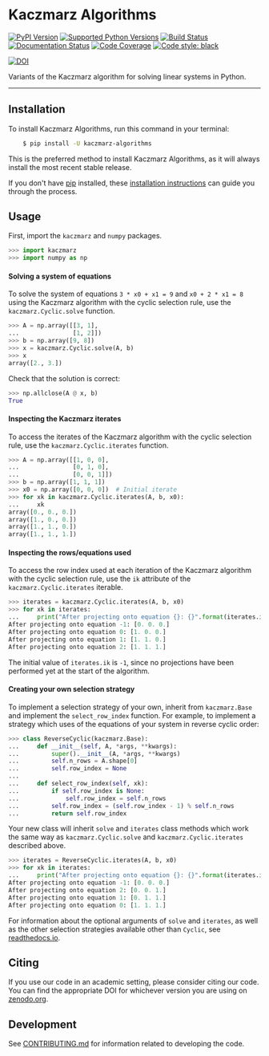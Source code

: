 # Kaczmarz Algorithms

[![PyPI Version](https://img.shields.io/pypi/v/kaczmarz-algorithms.svg)](https://pypi.org/project/kaczmarz-algorithms/)
[![Supported Python Versions](https://img.shields.io/pypi/pyversions/kaczmarz-algorithms.svg)](https://pypi.org/project/kaczmarz-algorithms/)
[![Build Status](https://github.com/jdmoorman/kaczmarz-algorithms/workflows/CI/badge.svg)](https://github.com/jdmoorman/kaczmarz-algorithms/actions)
[![Documentation Status](https://readthedocs.org/projects/kaczmarz-algorithms/badge/?version=stable)](https://kaczmarz-algorithms.readthedocs.io/en/stable/?badge=stable)
[![Code Coverage](https://codecov.io/gh/jdmoorman/kaczmarz-algorithms/branch/master/graph/badge.svg)](https://codecov.io/gh/jdmoorman/kaczmarz-algorithms)
[![Code style: black](https://img.shields.io/badge/code%20style-black-000000.svg)](https://github.com/psf/black)

[![DOI](https://zenodo.org/badge/255942132.svg)](https://zenodo.org/badge/latestdoi/255942132)

Variants of the Kaczmarz algorithm for solving linear systems in Python.

---


## Installation
To install Kaczmarz Algorithms, run this command in your terminal:

```bash
    $ pip install -U kaczmarz-algorithms
```

This is the preferred method to install Kaczmarz Algorithms, as it will always install the most recent stable release.

If you don't have [pip](https://pip.pypa.io) installed, these [installation instructions](http://docs.python-guide.org/en/latest/starting/installation/) can guide
you through the process.

## Usage

First, import the `kaczmarz` and `numpy` packages.

```python
>>> import kaczmarz
>>> import numpy as np

```

<!--
>>> np.set_printoptions(precision=3)

-->

#### Solving a system of equations

To solve the system of equations `3 * x0 + x1 = 9` and `x0 + 2 * x1 = 8` using the Kaczmarz algorithm with the cyclic selection rule, use the `kaczmarz.Cyclic.solve` function.

```python
>>> A = np.array([[3, 1],
...               [1, 2]])
>>> b = np.array([9, 8])
>>> x = kaczmarz.Cyclic.solve(A, b)
>>> x
array([2., 3.])

```

Check that the solution is correct:

```python
>>> np.allclose(A @ x, b)
True

```

#### Inspecting the Kaczmarz iterates

To access the iterates of the Kaczmarz algorithm with the cyclic selection rule, use the `kaczmarz.Cyclic.iterates` function.

```python
>>> A = np.array([[1, 0, 0],
...               [0, 1, 0],
...               [0, 0, 1]])
>>> b = np.array([1, 1, 1])
>>> x0 = np.array([0, 0, 0])  # Initial iterate
>>> for xk in kaczmarz.Cyclic.iterates(A, b, x0):
...     xk
array([0., 0., 0.])
array([1., 0., 0.])
array([1., 1., 0.])
array([1., 1., 1.])

```

#### Inspecting the rows/equations used

To access the row index used at each iteration of the Kaczmarz algorithm with the cyclic selection rule, use the `ik` attribute of the `kaczmarz.Cyclic.iterates` iterable.

```python
>>> iterates = kaczmarz.Cyclic.iterates(A, b, x0)
>>> for xk in iterates:
...     print("After projecting onto equation {}: {}".format(iterates.ik, xk))
After projecting onto equation -1: [0. 0. 0.]
After projecting onto equation 0: [1. 0. 0.]
After projecting onto equation 1: [1. 1. 0.]
After projecting onto equation 2: [1. 1. 1.]

```

The initial value of `iterates.ik` is `-1`, since no projections have been performed yet at the start of the algorithm.

#### Creating your own selection strategy

To implement a selection strategy of your own, inherit from `kaczmarz.Base` and implement the `select_row_index` function.
For example, to implement a strategy which uses of the equations of your system in reverse cyclic order:

```python
>>> class ReverseCyclic(kaczmarz.Base):
...     def __init__(self, A, *args, **kwargs):
...         super().__init__(A, *args, **kwargs)
...         self.n_rows = A.shape[0]
...         self.row_index = None
...
...     def select_row_index(self, xk):
...         if self.row_index is None:
...             self.row_index = self.n_rows
...         self.row_index = (self.row_index - 1) % self.n_rows
...         return self.row_index

```

Your new class will inherit `solve` and `iterates` class methods which work the same way as `kaczmarz.Cyclic.solve` and `kaczmarz.Cyclic.iterates` described above.

```python
>>> iterates = ReverseCyclic.iterates(A, b, x0)
>>> for xk in iterates:
...     print("After projecting onto equation {}: {}".format(iterates.ik, xk))
After projecting onto equation -1: [0. 0. 0.]
After projecting onto equation 2: [0. 0. 1.]
After projecting onto equation 1: [0. 1. 1.]
After projecting onto equation 0: [1. 1. 1.]

```

For information about the optional arguments of `solve` and `iterates`, as well as the other selection strategies available other than `Cyclic`, see [readthedocs.io](https://kaczmarz-algorithms.readthedocs.io/).


## Citing
If you use our code in an academic setting, please consider citing our code.
You can find the appropriate DOI for whichever version you are using on [zenodo.org](https://zenodo.org/badge/latestdoi/255942132).


## Development
See [CONTRIBUTING.md](CONTRIBUTING.md) for information related to developing the code.
